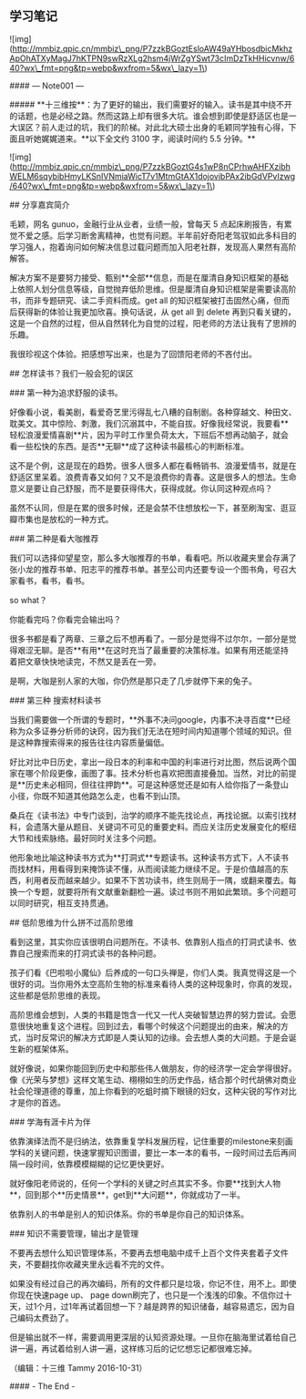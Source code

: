 ## 学习笔记

!\[img\]\(http://mmbiz.qpic.cn/mmbiz\_png/P7zzkBGoztEsloAW49aYHbosdbicMkhzApOhATXyMagJ7hKTPN9swRzXLg2hsm4jWrZgYSwt73cImDzTkHHicvnw/640?wx\_fmt=png&tp=webp&wxfrom=5&wx\_lazy=1\)



\#\#\#\# — Note001 —



\#\#\#\#\# \*\*十三维按\*\*：为了更好的输出，我们需要好的输入。读书是其中绕不开的话题，也是必经之路。然而这路上却有很多大坑。谁会想到即使是舒适区也是一大误区？前人走过的坑，我们的阶梯。对此北大硕士出身的毛颖同学独有心得，下面且听她娓娓道来。\*\*以下全文约 3100 字，阅读时间约 5.5 分钟。\*\*



!\[img\]\(http://mmbiz.qpic.cn/mmbiz\_png/P7zzkBGoztG4s1wP8nCPrhwAHFXzibhWELM6sqybibHmyLKSnIVNmiaWicT7v1MtmGtAX1dojovibPAx2ibGdVPvIzwg/640?wx\_fmt=png&tp=webp&wxfrom=5&wx\_lazy=1\)



\#\# 分享嘉宾简介



毛颖，网名 gunuo，金融行业从业者，业绩一般，曾每天 5 点起床刷报告，有累觉不爱之感。后学习断舍离精神，也觉有问题。半年前好奇阳老驾驭如此多科目的学习强人，抱着询问如何解决信息过载问题而加入阳老社群，发现高人果然有高阶解答。



解决方案不是要努力接受、甄别\*\*全部\*\*信息，而是在厘清自身知识框架的基础上依照人划分信息等级，自觉抛弃低阶思维。但是厘清自身知识框架是需要读高阶书，而非专题研究、读二手资料而成。get all 的知识框架被打击固然心痛，但而后获得新的体验让我更加欣喜。换句话说，从 get all 到 delete 再到只看关键的，这是一个自然的过程，但从自然转化为自觉的过程，阳老师的方法让我有了思辨的乐趣。



我很珍视这个体验。把感想写出来，也是为了回馈阳老师的不吝付出。



\#\# 怎样读书？我们一般会犯的误区



\#\#\# 第一种为追求舒服的读书。



好像看小说，看美剧，看爱奇艺里污得乱七八糟的自制剧。各种穿越文、种田文、耽美文。其中惊险、刺激，我们沉溺其中，不能自拔。好像我经常说，我要看\*\*轻松浪漫爱情喜剧\*\*片，因为平时工作里负荷太大，下班后不想再动脑子，就会看一些松快的东西。是否\*\*无聊\*\*成了这种读书最核心的判断标准。



这不是个例，这是现在的趋势。很多人很多人都在看畅销书、浪漫爱情书，就是在舒适区里呆着。浪费青春又如何？又不是浪费你的青春。这是很多人的想法。生命意义是要让自己舒服，而不是要获得伟大，获得成就。你认同这种观点吗？



虽然不认同，但是在累的很多时候，还是会禁不住想放松一下，甚至刷淘宝、逛豆瓣市集也是放松的一种方式。



\#\#\# 第二种是看大咖推荐



我们可以选择仰望星空，那么多大咖推荐的书单，看看吧。所以收藏夹里会存满了张小龙的推荐书单、阳志平的推荐书单。甚至公司内还要专设一个图书角，号召大家看书，看书，看书。

so what？

你能看完吗？你看完会输出吗？



很多书都是看了两章、三章之后不想再看了。一部分是觉得不过尔尔，一部分是觉得艰涩无聊。是否\*\*有用\*\*在这时充当了最重要的决策标准。如果有用还能坚持着把文章快快地读完，不然又是丢在一旁。



是啊，大咖是别人家的大咖，你仍然是那只走了几步就停下来的兔子。



\#\#\# 第三种 搜索材料读书



当我们需要做一个所谓的专题时，\*\*外事不决问google，内事不决寻百度\*\*已经称为众多证券分析师的诀窍，因为我们ƒ无法在短时间内知道哪个领域的知识。但是这种靠搜索得来的报告往往内容质量偏低。



好比对比中日历史，拿出一段日本的利率和中国的利率进行对比图，然后说两个国家在哪个阶段更像，画图了事。技术分析也喜欢把图直接叠加。当然，对比的前提是\*\*历史未必相同，但往往押韵\*\*。可是这种感觉还是如有人给你指了一条登山小径，你既不知道其他路怎么走，也看不到山顶。



桑兵在《读书法》中专门谈到，治学的顺序不能先找论点，再找论据。以索引找材料，会遗落大量从题目、关键词不可见的重要史料。而应关注历史发展变化的枢纽大节和线索脉络。最好同时关注多个问题。



他形象地比喻这种读书方式为\*\*打洞式\*\*专题读书。这种读书方式下，人不读书而找材料，用看得到来掩饰读不懂，从而阅读能力继续不足。于是价值越高的东西，利用者反而越来越少。如果不下苦功读书，终生则局于一隅，或翻来覆去。每换一个专题，就要将所有文献重新翻检一遍。读过书则不用如此繁琐。多个问题可以同时研究，相互支持贯通。



\#\# 低阶思维为什么拼不过高阶思维



看到这里，其实你应该很明白问题所在。不读书、依靠别人指点的打洞式读书、依靠自己搜索而来的打洞式读书的各种问题。



孩子们看《巴啦啦小魔仙》后养成的一句口头禅是，你们人类。我真觉得这是一个很好的词。当你用外太空高阶生物的标准来看待人类的这种现象时，你真的发现，这些都是低阶思维的表现。



高阶思维会想到，人类的书籍是饱含一代又一代人突破智慧边界的努力尝试。会愿意很快地重复这个进程。回到过去，看哪个时候这个问题提出的由来，解决的方式，当时反常识的解决方式即是人类认知的边缘。会去想人类的大问题。于是会诞生新的框架体系。



就好像说，如果你能回到历史中和那些伟人做朋友，你的经济学一定会学得很好。像《光荣与梦想》这样文笔生动、栩栩如生的历史作品，结合那个时代胡佛对商业社会伦理道德的尊重，加上你看到的吃蛆时摘下眼镜的妇女，这种尖锐的写作对比才是你的首选。



\#\#\# 学海有涯卡片为伴



依靠演绎法而不是归纳法，依靠重复学科发展历程，记住重要的milestone来刻画学科的关键问题，快速掌握知识图谱，要比一本一本的看书，一段时间过去后再间隔一段时间，依靠模模糊糊的记忆更快更好。



就好像阳老师说的，任何一个学科的关键之时点其实不多。你要\*\*找到大人物\*\*，回到那个\*\*历史情景\*\*，get到\*\*大问题\*\*，你就成功了一半。



依靠别人的书单是别人的知识体系。你的书单是你自己的知识体系。



\#\#\# 知识不需要管理，输出才是管理



不要再去想什么知识管理体系，不要再去想电脑中成千上百个文件夹套着子文件夹，不要翻找你收藏夹里永远看不完的文件。

如果没有经过自己的再次编码，所有的文件都只是垃圾，你记不住，用不上。即使你现在快速page up、 page down刷完了，也只是一个浅浅的印象。不信你过十天，过1个月，过1年再试着回想一下？越是跨界的知识储备，越容易遗忘，因为自己编码太费劲了。



但是输出就不一样，需要调用更深层的认知资源处理。一旦你在脑海里试着给自己讲一遍，再试着给别人讲一遍，这样练习后的记忆想忘记都很难忘掉。



（编辑：十三维 Tammy 2016-10-31）



\#\#\#\# - The End -



